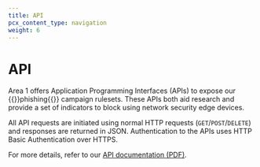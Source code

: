 ```yaml
---
title: API
pcx_content_type: navigation
weight: 6
---
```


# API

Area 1 offers Application Programming Interfaces (APIs) to expose our {{<glossary-tooltip term_id="phishing">}}phishing{{</glossary-tooltip>}} campaign rulesets. These APIs both aid research and provide a set of indicators to block using network security edge devices.

All API requests are initiated using normal HTTP requests (`GET`/`POST`/`DELETE`) and responses are returned in JSON. Authentication to the APIs uses HTTP Basic Authentication over HTTPS.

For more details, refer to our [API documentation (PDF)](/email-security/static/api_documentation_1.38.1.pdf).